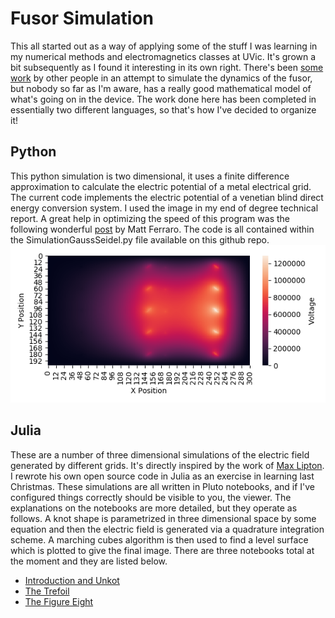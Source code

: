 # Fusor Simulation
This all started out as a way of applying some of the stuff I was learning in my numerical methods and electromagnetics classes at UVic. It's grown a bit subsequently as I found it interesting in its own right. There's been [some work](https://mattlilley.com/research/electrostatic-fusion/) by other people in an attempt to simulate the dynamics of the fusor, but nobody so far as I'm aware, has a really good mathematical model of what's going on in the device.  The work done here has been completed in essentially two different languages, so that's how I've decided to organize it!
## Python
This python simulation is two dimensional, it uses a finite difference approximation to calculate the electric potential of a metal electrical grid. The current code implements the electric potential of a venetian blind direct energy conversion system. I used the image in my end of degree technical report. A great help in optimizing the speed of this program was the following wonderful [post](https://mattferraro.dev/posts/poissons-equation) by Matt Ferraro. The code is all contained within the SimulationGaussSeidel.py file available on this github repo. 
![2DVoltagePotentialImage](https://raw.githubusercontent.com/FuzzyBunnys/Fusor-Simulation/main/heatmap.png)
## Julia
These are a number of three dimensional simulations of the electric field generated by different grids. It's directly inspired by the work of [Max Lipton](https://e.math.cornell.edu/people/ml2437/). I rewrote his own open source code in Julia as an exercise in learning last Christmas. These simulations are all written in Pluto notebooks, and if I've configured things correctly should be visible to you, the viewer. The explanations on the notebooks are more detailed, but they operate as follows. A knot shape is parametrized in three dimensional space by some equation and then the electric field is generated via a quadrature integration scheme. A marching cubes algorithm is then used to find a level surface which is plotted to give the final image. There are three notebooks total at the moment and they are listed below.
* [Introduction and Unkot](https://mybinder.org/v2/gh/FuzzyBunnys/ioplutonotebooks/main?filepath=Knot%2520Notebooks%2FIntroandUnknot.jl)
* [The Trefoil]()
* [The Figure Eight]()
